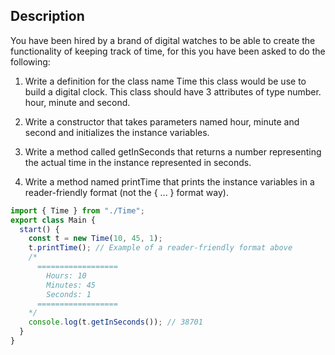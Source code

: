 ## Description

You have been hired by a brand of digital watches to be able to create the functionality of keeping track of time, for this you have been asked to do the following:

1. Write a definition for the class name Time this class would be use to build a digital clock. This class should have 3 attributes of type number. hour, minute and second.

2. Write a constructor that takes parameters named hour, minute and second and initializes the instance variables.

3. Write a method called getInSeconds that returns a number representing the actual time in the instance represented in seconds.

4. Write a method named printTime that prints the instance variables in a reader-friendly format (not the { ... } format way).

```typescript
import { Time } from "./Time";
export class Main {
  start() {
    const t = new Time(10, 45, 1);
    t.printTime(); // Example of a reader-friendly format above
    /*
      ==================
        Hours: 10
        Minutes: 45
        Seconds: 1
      ==================
    */
    console.log(t.getInSeconds()); // 38701
  }
}
```
